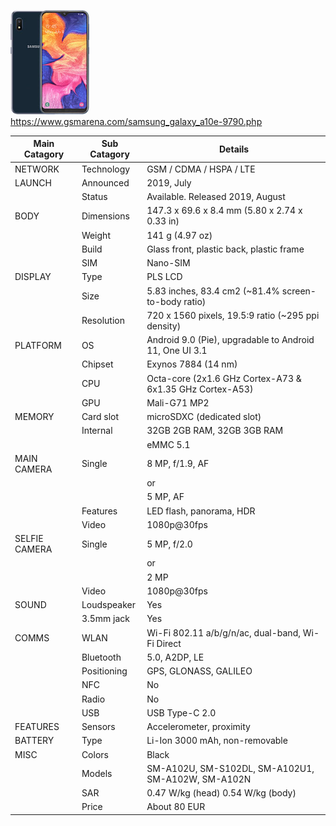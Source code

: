 <img src='samsung-galaxy-a10e-sm-a102u.jpg' width='25%'><br>
https://www.gsmarena.com/samsung_galaxy_a10e-9790.php

| Main Catagory | Sub Catagory | Details                                                  |
|---------------|--------------|----------------------------------------------------------|
| NETWORK       | Technology   | GSM / CDMA / HSPA / LTE                                  |
| LAUNCH        | Announced    | 2019, July                                               |
|               | Status       | Available. Released 2019, August                         |
| BODY          | Dimensions   | 147.3 x 69.6 x 8.4 mm (5.80 x 2.74 x 0.33 in)            |
|               | Weight       | 141 g (4.97 oz)                                          |
|               | Build        | Glass front, plastic back, plastic frame                 |
|               | SIM          | Nano-SIM                                                 |
| DISPLAY       | Type         | PLS LCD                                                  |
|               | Size         | 5.83 inches, 83.4 cm2 (~81.4% screen-to-body ratio)      |
|               | Resolution   | 720 x 1560 pixels, 19.5:9 ratio (~295 ppi density)       |
| PLATFORM      | OS           | Android 9.0 (Pie), upgradable to Android 11, One UI 3.1  |
|               | Chipset      | Exynos 7884 (14 nm)                                      |
|               | CPU          | Octa-core (2x1.6 GHz Cortex-A73 & 6x1.35 GHz Cortex-A53) |
|               | GPU          | Mali-G71 MP2                                             |
| MEMORY        | Card slot    | microSDXC (dedicated slot)                               |
|               | Internal     | 32GB 2GB RAM, 32GB 3GB RAM                               |
|               |              | eMMC 5.1                                                 |
| MAIN CAMERA	  | Single       | 8 MP, f/1.9, AF                                          |
|               |              | or                                                       |
|               |              | 5 MP, AF                                                 |
|               | Features     | LED flash, panorama, HDR                                 |
|               | Video        | 1080p@30fps                                              |
| SELFIE CAMERA | Single       | 5 MP, f/2.0                                              |
|               |              | or                                                       |
|               |              | 2 MP                                                     |
|               | Video        | 1080p@30fps                                              |
| SOUND         | Loudspeaker  | Yes                                                      |
|               | 3.5mm jack   | Yes                                                      |
| COMMS         | WLAN         | Wi-Fi 802.11 a/b/g/n/ac, dual-band, Wi-Fi Direct         |
|               | Bluetooth    | 5.0, A2DP, LE                                            |
|               | Positioning  | GPS, GLONASS, GALILEO                                    |
|               | NFC          | No                                                       |
|               | Radio        | No                                                       |
|               | USB          | USB Type-C 2.0                                           |
| FEATURES      | Sensors      | Accelerometer, proximity                                 |
| BATTERY       | Type         | Li-Ion 3000 mAh, non-removable                           |
| MISC          | Colors       | Black                                                    |
|               | Models       | SM-A102U, SM-S102DL, SM-A102U1, SM-A102W, SM-A102N       |
|               | SAR          | 0.47 W/kg (head)     0.54 W/kg (body)                    |
|               | Price        | About 80 EUR                                             |